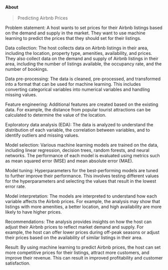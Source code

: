 #### About
> Predicting Airbnb Prices

Problem statement: A host wants to set prices for their Airbnb listings based on the demand and supply in the market. They want to use machine learning to predict the prices that they should set for their listings.

Data collection: The host collects data on Airbnb listings in their area, including the location, property type, amenities, availability, and prices. They also collect data on the demand and supply of Airbnb listings in their area, including the number of listings available, the occupancy rate, and the number of bookings.

Data pre-processing: The data is cleaned, pre-processed, and transformed into a format that can be used for machine learning. This includes converting categorical variables into numerical variables and handling missing values.

Feature engineering: Additional features are created based on the existing data. For example, the distance from popular tourist attractions can be calculated to determine the value of the location.

Exploratory data analysis (EDA): The data is analyzed to understand the distribution of each variable, the correlation between variables, and to identify outliers and missing values.

Model selection: Various machine learning models are trained on the data, including linear regression, decision trees, random forests, and neural networks. The performance of each model is evaluated using metrics such as mean squared error (MSE) and mean absolute error (MAE).

Model tuning: Hyperparameters for the best-performing models are tuned to further improve their performance. This involves testing different values for the hyperparameters and selecting the values that result in the lowest error rate.

Model interpretation: The models are interpreted to understand how each variable affects the Airbnb prices. For example, the analysis may show that listings with more amenities, a better location, and high availability are more likely to have higher prices.

Recommendations: The analysis provides insights on how the host can adjust their Airbnb prices to reflect market demand and supply. For example, the host can offer lower prices during off-peak seasons or adjust their prices based on the availability of similar listings in their area.

Result: By using machine learning to predict Airbnb prices, the host can set more competitive prices for their listings, attract more customers, and improve their revenue. This can result in improved profitability and customer satisfaction.